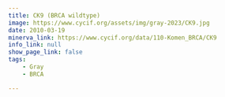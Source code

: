 ```yaml
---
title: CK9 (BRCA wildtype)
image: https://www.cycif.org/assets/img/gray-2023/CK9.jpg
date: 2010-03-19
minerva_link: https://www.cycif.org/data/110-Komen_BRCA/CK9
info_link: null
show_page_link: false
tags:
    - Gray
    - BRCA

---
```

